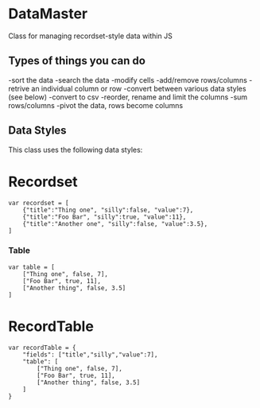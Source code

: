 # DataMaster
Class for managing recordset-style data within JS

## Types of things you can do
-sort the data
-search the data
-modify cells
-add/remove rows/columns
-retrive an individual column or row
-convert between various data styles (see below)
-convert to csv
-reorder, rename and limit the columns
-sum rows/columns
-pivot the data, rows become columns

## Data Styles
This class uses the following data styles:

# Recordset
```
var recordset = [
    {"title":"Thing one", "silly":false, "value":7},
    {"title":"Foo Bar", "silly":true, "value":11},
    {"title":"Another one", "silly":false, "value":3.5},
]
```

### Table
```
var table = [
    ["Thing one", false, 7],
    ["Foo Bar", true, 11],
    ["Another thing", false, 3.5]
]
```

# RecordTable
```
var recordTable = {
    "fields": ["title","silly","value":7],
    "table": [
        ["Thing one", false, 7],
        ["Foo Bar", true, 11],
        ["Another thing", false, 3.5]
    ]
}
```
